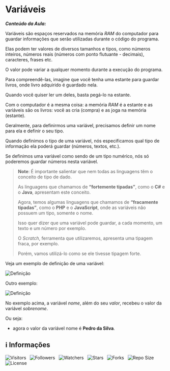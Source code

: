 <!-- Título -->
# Variáveis

***Conteúdo da Aula:***

Variáveis são espaços reservados na memória *RAM* do computador para guardar informações que serão utilizadas durante o código do programa.

Elas podem ter valores de diversos tamanhos e tipos, como números inteiros, números reais (números com ponto flutuante - decimais), caracteres, frases etc.

O valor pode variar a qualquer momento durante a execução do programa.

Para compreendê-las, imagine que você tenha uma estante para guardar livros, onde livro adquirido é guardado nela.

Quando você quiser ler um deles, basta pegá-lo na estante.

Com o computador é a mesma coisa: a memória *RAM* é a estante e as variáveis são os livros: você as cria (compra) e as joga na memória (estante).

Geralmente, para definirmos uma variável, precisamos definir um nome para ela e definir o seu tipo.

Quando definimos o tipo de uma variável, nós especificamos qual tipo de informação ela poderá guardar (números, textos, etc.).

Se definimos uma variável como sendo de um tipo numérico, nós só poderemos guardar números nesta variável.

> **Note**:
> É importante salientar que nem todas as linguagens têm o conceito de tipo de dado.
>
> As linguagens que chamamos de **“fortemente tipadas”**, como o **C#** e o **Java**, apresentam este conceito.
>
> Agora, temos algumas linguagens que chamamos de **“fracamente tipadas”**, como o **PHP** e o **JavaScript**, onde as variáveis não possuem um tipo, somente o nome.
>
> Isso quer dizer que uma variável pode guardar, a cada momento, um texto e um número por exemplo.
>
> O *Scratch*, ferramenta que utilizaremos, apresenta uma tipagem fraca, por exemplo.
>
> Porém, vamos utilizá-lo como se ele tivesse tipagem forte.

Veja um exemplo de definição de uma variável:

![Definição](https://d2v0x26thbzlwf.cloudfront.net/prod/14/img/rId13f6i33rwv.gb3.gif)

Outro exemplo:

![Definição](https://d2v0x26thbzlwf.cloudfront.net/prod/14/img/rId14tdh45dts.fny.png)

No exemplo acima, a variável *nome*, além do seu *valor*, recebeu o valor da variável *sobrenome*.

Ou seja:

* agora o valor da variável nome é **Pedro da Silva**.

<!-- Information -->
## &#8505; Informações

![Visitors](https://api.visitorbadge.io/api/visitors?path=Devsgeeknerd%2Fcla-var-var-con-tip-dad-log-par-pro-com-bas&label=Visitantes&labelColor=%23f9e64f&countColor=%23008000&style=plastic "Total de Visitas")
&nbsp;
![Followers](https://img.shields.io/github/followers/Devsgeeknerd?style=p&label=Seguidores&labelColor=f9e64f&color=008000 "Total de Seguidores")
&nbsp;
![Watchers](https://img.shields.io/github/watchers/Devsgeeknerd/cla-var-var-con-tip-dad-log-par-pro-com-bas?style=p&label=Observadores&labelColor=f9e64f&color=008000 "Total de Observadores")
&nbsp;
![Stars](https://img.shields.io/github/stars/Devsgeeknerd/cla-var-var-con-tip-dad-log-par-pro-com-bas?style=p&label=Estrelas&labelColor=f9e64f&color=008000 "Total de Estrelas")
&nbsp;
![Forks](https://img.shields.io/github/forks/Devsgeeknerd/cla-var-var-con-tip-dad-log-par-pro-com-bas?style=p&label=Bifurcações&labelColor=f9e64f&color=008000 "Total de Bifurcações")
&nbsp;
![Repo Size](https://img.shields.io/github/repo-size/Devsgeeknerd/cla-var-var-con-tip-dad-log-par-pro-com-bas?style=p&label=Tamanho&labelColor=f9e64f&color=008000& "Tamanho do Repositório")
&nbsp;
![License](https://img.shields.io/github/license/Devsgeeknerd/cla-var-var-con-tip-dad-log-par-pro-com-bas?style=p&label=Licença&labelColor=f9e64f&color=008000 "Licença do Repositório")
